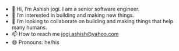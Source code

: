 - 👋 Hi, I’m Ashish jogi. I am a senior software engineer.
- 👀 I’m interested in building and making new things.
- 💞️ I’m looking to collaborate on building and making things that help many humans.
- 📫 How to reach me jogi.ashish@yahoo.com
- 😄 Pronouns: he/his

<!---
jogiCodes/jogiCodes is a ✨ special ✨ repository because its `README.md` (this file) appears on your GitHub profile.
You can click the Preview link to take a look at your changes.
--->
